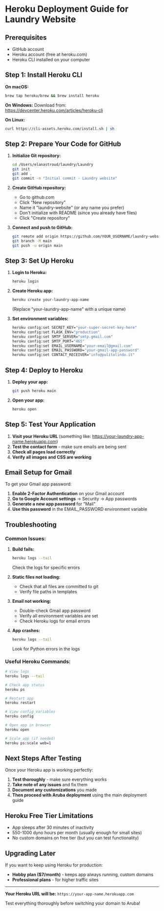 # Heroku Deployment Guide for Laundry Website

## Prerequisites
- GitHub account
- Heroku account (free at heroku.com)
- Heroku CLI installed on your computer

## Step 1: Install Heroku CLI

**On macOS:**
```bash
brew tap heroku/brew && brew install heroku
```

**On Windows:**
Download from: https://devcenter.heroku.com/articles/heroku-cli

**On Linux:**
```bash
curl https://cli-assets.heroku.com/install.sh | sh
```

## Step 2: Prepare Your Code for GitHub

1. **Initialize Git repository:**
   ```bash
   cd /Users/elanastroud/laundry/Laundry
   git init
   git add .
   git commit -m "Initial commit - Laundry website"
   ```

2. **Create GitHub repository:**
   - Go to github.com
   - Click "New repository"
   - Name it "laundry-website" (or any name you prefer)
   - Don't initialize with README (since you already have files)
   - Click "Create repository"

3. **Connect and push to GitHub:**
   ```bash
   git remote add origin https://github.com/YOUR_USERNAME/laundry-website.git
   git branch -M main
   git push -u origin main
   ```

## Step 3: Set Up Heroku

1. **Login to Heroku:**
   ```bash
   heroku login
   ```

2. **Create Heroku app:**
   ```bash
   heroku create your-laundry-app-name
   ```
   (Replace "your-laundry-app-name" with a unique name)

3. **Set environment variables:**
   ```bash
   heroku config:set SECRET_KEY="your-super-secret-key-here"
   heroku config:set FLASK_ENV="production"
   heroku config:set SMTP_SERVER="smtp.gmail.com"
   heroku config:set SMTP_PORT="465"
   heroku config:set EMAIL_USERNAME="your-email@gmail.com"
   heroku config:set EMAIL_PASSWORD="your-gmail-app-password"
   heroku config:set CONTACT_RECEIVER="info@pulitolindo.it"
   ```

## Step 4: Deploy to Heroku

1. **Deploy your app:**
   ```bash
   git push heroku main
   ```

2. **Open your app:**
   ```bash
   heroku open
   ```

## Step 5: Test Your Application

1. **Visit your Heroku URL** (something like: https://your-laundry-app-name.herokuapp.com)
2. **Test the contact form** - make sure emails are being sent
3. **Check all pages load correctly**
4. **Verify all images and CSS are working**

## Email Setup for Gmail

To get your Gmail app password:

1. **Enable 2-Factor Authentication** on your Gmail account
2. **Go to Google Account settings** → Security → App passwords
3. **Generate a new app password** for "Mail"
4. **Use this password** in the EMAIL_PASSWORD environment variable

## Troubleshooting

### Common Issues:

1. **Build fails:**
   ```bash
   heroku logs --tail
   ```
   Check the logs for specific errors

2. **Static files not loading:**
   - Check that all files are committed to git
   - Verify file paths in templates

3. **Email not working:**
   - Double-check Gmail app password
   - Verify all environment variables are set
   - Check Heroku logs for email errors

4. **App crashes:**
   ```bash
   heroku logs --tail
   ```
   Look for Python errors in the logs

### Useful Heroku Commands:

```bash
# View logs
heroku logs --tail

# Check app status
heroku ps

# Restart app
heroku restart

# View config variables
heroku config

# Open app in browser
heroku open

# Scale app (if needed)
heroku ps:scale web=1
```

## Next Steps After Testing

Once your Heroku app is working perfectly:

1. **Test thoroughly** - make sure everything works
2. **Take note of any issues** and fix them
3. **Document any customizations** you made
4. **Then proceed with Aruba deployment** using the main deployment guide

## Heroku Free Tier Limitations

- App sleeps after 30 minutes of inactivity
- 550-1000 dyno hours per month (usually enough for small sites)
- No custom domains on free tier (but you can test functionality)

## Upgrading Later

If you want to keep using Heroku for production:
- **Hobby plan ($7/month)** - keeps app always running, custom domains
- **Professional plans** - for higher traffic sites

---

**Your Heroku URL will be:** `https://your-app-name.herokuapp.com`

Test everything thoroughly before switching your domain to Aruba!
